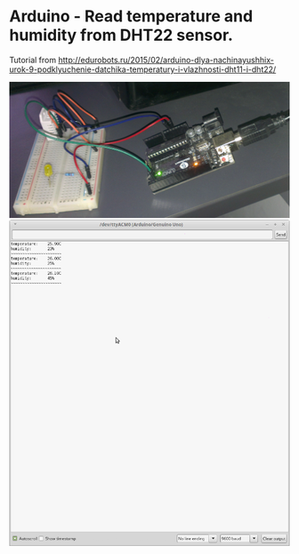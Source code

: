 # Arduino - Read temperature and humidity from DHT22 sensor.

Tutorial from http://edurobots.ru/2015/02/arduino-dlya-nachinayushhix-urok-9-podklyuchenie-datchika-temperatury-i-vlazhnosti-dht11-i-dht22/

![alt text](https://github.com/tapin13/Arduino4Fun/blob/master/dht22/IMAG2396.jpg)
![alt text](https://github.com/tapin13/Arduino4Fun/blob/master/dht22/Screenshot.png)


